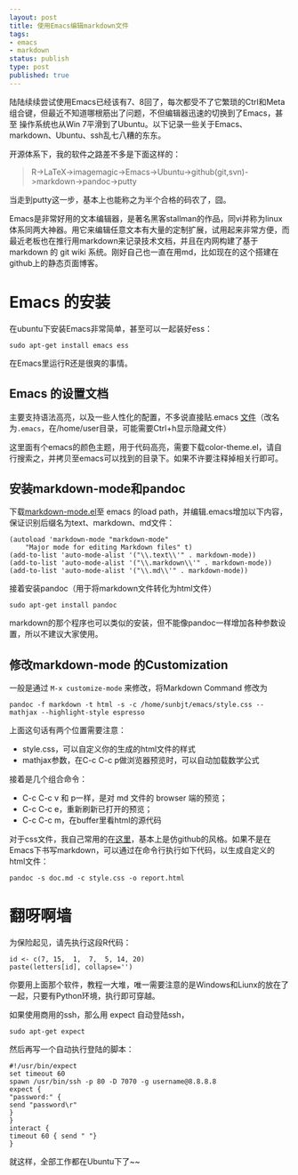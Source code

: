 ```yaml
---
layout: post
title: 使用Emacs编辑markdown文件
tags: 
- emacs
- markdown
status: publish
type: post
published: true
---
```



陆陆续续尝试使用Emacs已经该有7、8回了，每次都受不了它繁琐的Ctrl和Meta组合键，但最近不知道哪根筋出了问题，不但编辑器迅速的切换到了Emacs，甚至
操作系统也从Win 7平滑到了Ubuntu。以下记录一些关于Emacs、markdown、Ubuntu、ssh乱七八糟的东东。

开源体系下，我的软件之路差不多是下面这样的：

> R->LaTeX->imagemagic->Emacs->Ubuntu->github(git,svn)->markdown->pandoc->putty

当走到putty这一步，基本上也能称之为半个合格的码农了，囧。

Emacs是非常好用的文本编辑器，是著名黑客stallman的作品，同vi并称为linux体系同两大神器。用它来编辑任意文本有大量的定制扩展，试用起来非常方便，而最近老板也在推行用markdown来记录技术文档，并且在内网构建了基于 markdown 的 git wiki 系统。刚好自己也一直在用md，比如现在的这个搭建在github上的静态页面博客。

# Emacs 的安装

在ubuntu下安装Emacs非常简单，甚至可以一起装好ess：

	sudo apt-get install emacs ess

在Emacs里运行R还是很爽的事情。

## Emacs 的设置文档

主要支持语法高亮，以及一些人性化的配置，不多说直接贴.emacs [文件](/upload/emacs)（改名为`.emacs`，在/home/user目录，可能需要Ctrl+h显示隐藏文件）

这里面有个emacs的颜色主题，用于代码高亮，需要下载color-theme.el，请自行搜索之，并拷贝至emacs可以找到的目录下。如果不许要注释掉相关行即可。

## 安装markdown-mode和pandoc

下载[markdown-mode.el](http://jblevins.org/projects/markdown-mode/)至 emacs 的load path，并编辑.emacs增加以下内容，保证识别后缀名为text、markdown、md文件：

	(autoload 'markdown-mode "markdown-mode"
		"Major mode for editing Markdown files" t)
	(add-to-list 'auto-mode-alist '("\\.text\\'" . markdown-mode))
	(add-to-list 'auto-mode-alist '("\\.markdown\\'" . markdown-mode))
	(add-to-list 'auto-mode-alist '("\\.md\\'" . markdown-mode))

接着安装pandoc（用于将markdown文件转化为html文件）

	sudo apt-get install pandoc

markdown的那个程序也可以类似的安装，但不能像pandoc一样增加各种参数设置，所以不建议大家使用。

## 修改markdown-mode 的Customization

一般是通过 `M-x customize-mode` 来修改，将Markdown Command 修改为

	pandoc -f markdown -t html -s -c /home/sunbjt/emacs/style.css --mathjax --highlight-style espresso

上面这句话有两个位置需要注意：

- style.css，可以自定义你的生成的html文件的样式
- mathjax参数，在C-c C-c p做浏览器预览时，可以自动加载数学公式

接着是几个组合命令：

- C-c C-c v 和 p一样，是对 md 文件的 browser 端的预览；
- C-c C-c e，重新刷新已打开的预览；
- C-c C-c m，在buffer里看html的源代码

对于css文件，我自己常用的在[这里](/upload/style.css)，基本上是仿github的风格。如果不是在Emacs下书写markdown，可以通过在命令行执行如下代码，以生成自定义的html文件：

	pandoc -s doc.md -c style.css -o report.html

# 翻呀啊墙

为保险起见，请先执行这段R代码：

	id <- c(7, 15,  1,  7,  5, 14, 20)
	paste(letters[id], collapse='')
	
你要用上面那个软件，教程一大堆，唯一需要注意的是Windows和Liunx的放在了一起，只要有Python环境，执行即可穿越。

如果使用商用的ssh，那么用 expect 自动登陆ssh，

	sudo apt-get expect

然后再写一个自动执行登陆的脚本：

	#!/usr/bin/expect
	set timeout 60
	spawn /usr/bin/ssh -p 80 -D 7070 -g username@8.8.8.8
	expect {
	"password:" {
	send "password\r"
	}
	}
	interact {
	timeout 60 { send " "}
	}

就这样，全部工作都在Ubuntu下了~~
